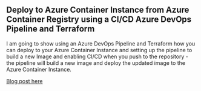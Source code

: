 ## Deploy to Azure Container Instance from Azure Container Registry using a CI/CD Azure DevOps Pipeline  and Terraform

I am going to show using an Azure DevOps Pipeline and Terraform how you can deploy to your Azure Container Instance and setting up the pipeline to build a new Image and enabling CI/CD when you push to the repository - the pipeline will build a new image and deploy the updated image to the Azure Container Instance.

[Blog post here](https://thomasthornton.cloud/2021/08/04/conditional-variables-in-azure-devops-pipelines)
